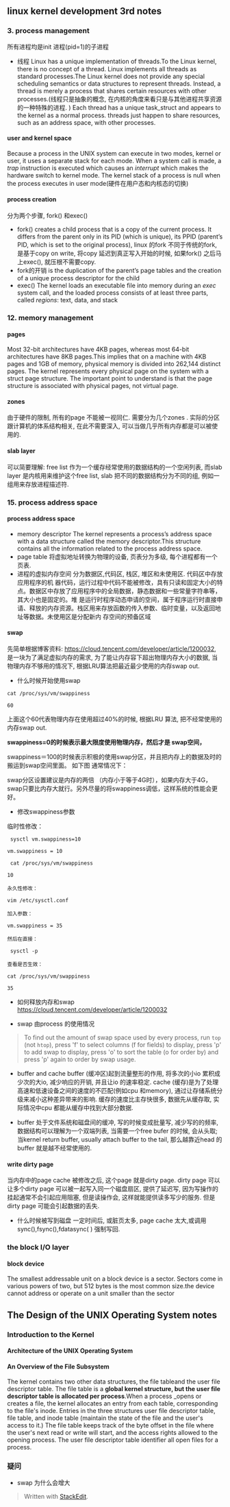 
## linux kernel development 3rd notes
### 3. process management
所有进程均是init 进程(pid=1)的子进程
* 线程
Linux has a unique implementation of threads.To the Linux kernel, there is no concept of a thread. Linux implements all threads as standard processes.The Linux kernel does not provide any special scheduling semantics or data structures to represent threads. Instead, a thread is merely a process that shares certain resources with other processes.(线程只是抽象的概念, 在内核的角度来看只是与其他进程共享资源的一种特殊的进程. )
Each thread has a unique task_struct and appears to the kernel as a normal process.
threads just happen to share resources, such as an address space, with other processes.
#### user and   kernel space
Because a process in the UNIX system can execute in two modes, kernel or user, it uses a separate stack for each mode. When a system call is made, a _trap_ instruction is executed which causes an _interrupt_ which makes the hardware switch to kernel mode. The kernel stack of a process is null when the process executes in user mode(硬件在用户态和内核态的切换)
#### process creation
分为两个步骤, fork() 和exec()
* fork()
 creates a child process that is a copy of the current process. It differs from the parent only in its PID (which is unique), its PPID (parent’s PID, which is set to the original process),
 linux 的fork 不同于传统的fork, 是基于copy on write, 将copy 延迟到真正写入开始的时候, 如果fork() 之后马上exec(), 就压根不需要copy. 
*  fork的开销
is the duplication of the parent’s page tables and the creation of a unique process descriptor for the child
* exec()
The kernel loads an executable file into memory during an _exec_ system call, and the loaded process consists of at least three parts, called _regions_: text, data, and stack
### 12. memory management
#### pages
Most 32-bit architectures have 4KB pages, whereas most 64-bit architectures have 8KB pages.This implies that on a machine with 4KB pages and 1GB of memory, physical memory is divided into 262,144 distinct pages.
The kernel represents every physical page on the system with a  struct page structure.
The important point to understand is that the page structure is associated with physical pages, not virtual page.

#### zones
由于硬件的限制, 所有的page 不能被一视同仁. 需要分为几个zones . 实际的分区跟计算机的体系结构相关, 在此不需要深入, 可以当做几乎所有内存都是可以被使用的.

#### slab layer
可以简要理解: free list 作为一个缓存经常使用的数据结构的一个空闲列表, 而slab layer 是内核用来维护这个free list, slab 把不同的数据结构分为不同的组, 例如一组用来存放进程描述符.

### 15. process address space
#### process address space
* memory descriptor
The kernel represents a process’s address space with a data structure called the memory descriptor.This structure contains all the information related to the process address space.
* page table
将虚拟地址转换为物理的设备, 页表分为多级, 每个进程都有一个页表.
* 进程的虚拟内存空间
分为数据区,代码区, 栈区, 堆区和未使用区.
代码区中存放应用程序的机 器代码，运行过程中代码不能被修改，具有只读和固定大小的特点。数据区中存放了应用程序中的全局数据，静态数据和一些常量字符串等，其大小也是固定的。堆 是运行时程序动态申请的空间，属于程序运行时直接申请、释放的内存资源。栈区用来存放函数的传入参数、临时变量，以及返回地址等数据。未使用区是分配新内 存空间的预备区域



####  swap

先简单根据博客资料: https://cloud.tencent.com/developer/article/1200032, 是一块为了满足虚拟内存的需求, 为了能让内存容下超出物理内存大小的数据,  当物理内存不够用的情况下, 根据LRU算法把最近最少使用的内存swap out.

* 什么时候开始使用swap

```
cat /proc/sys/vm/swappiness

60
```
上面这个60代表物理内存在使用超过40%的时候, 根据LRU 算法, 把不经常使用的内存swap out.

**swappiness=0的时候表示最大限度使用物理内存，然后才是 swap空间，**

swappiness＝100的时候表示积极的使用swap分区，并且把内存上的数据及时的搬运到swap空间里面。
如下图
通常情况下：

swap分区设置建议是内存的两倍 （内存小于等于4G时），如果内存大于4G，swap只要比内存大就行。另外尽量的将swappiness调低，这样系统的性能会更好。

* 修改swappiness参数

临时性修改：
```
 sysctl vm.swappiness=10

vm.swappiness = 10

 cat /proc/sys/vm/swappiness

10

永久性修改：

vim /etc/sysctl.conf

加入参数：

vm.swappiness = 35

然后在直接：

 sysctl -p

查看是否生效：

cat /proc/sys/vm/swappiness

35
```
* 如何释放内存和swap 
https://cloud.tencent.com/developer/article/1200032

* swap 由process 的使用情况
> To find out the amount of swap space used by every process, run `top` (not `htop`), press 'f' to select columns (f for fields) to display, press 'p' to add swap to display, press 'o' to sort the table (o for order by) and press 'p' again to order by swap usage.

* buffer and cache
buffer (缓冲区)起到流量整形的作用, 将多次的小io 累积成少次的大io, 减少响应的开销, 并且让io 的速率稳定. 
cache (缓存)是为了处理高速和低速设备之间的速度的不匹配(例如cpu 和memory), 通过让存储系统分级来减小这种差异带来的影响.  缓存的速度比主存快很多, 数据先从缓存取, 实际情况中cpu 都能从缓存中找到大部分数据.

* buffer
处于文件系统和磁盘间的缓冲, 写的时候变成批量写, 减少写的的频率, 数据结构可以理解为一个双端列表, 当需要一个free bufer 的时候, 会从头取; 当kernel return buffer, usually attach buffer to the tail, 那么越靠近head 的buffer 就是越不经常使用的. 

#### write dirty page
当内存中的page cache 被修改之后, 这个page 就是dirty page. 
dirty page 可以让多个dirty page 可以被一起写入同一个磁盘扇区, 提供了延迟写, 因为写操作的挂起通常不会引起应用阻塞, 但是读操作会, 这样就能提供读多写少的服务.  但是dirty page 可能会引起数据的丢失. 

* 什么时候被写到磁盘
一定时间后, 或脏页太多, page cache 太大,或调用sync(),fsync(),fdatasync( ) 强制写回.

### the block I/O layer
#### block device
The smallest addressable unit on a block device is a sector. Sectors come in various powers of two, but 512 bytes is the most common size.the device cannot address or operate on a unit smaller than the sector


## The Design of the UNIX Operating System notes
### Introduction to the Kernel

#### Architecture of the UNIX Operating System
####  An Overview of the File Subsystem
The kernel contains two other data structures, the file tableand the user file descriptor table. The file table is a **global kernel structure, but the user file descriptor table is allocated per process**.When a process _opens or creates a file, the kernel allocates an entry from each table, corresponding to the file's inode. Entries in the three structures  user file descriptor table, file table, and inode table (maintain the state of the file and the user's access to it.) The file table keeps track of the byte offset in the file where the user's next read or write will start, and the access rights allowed to the opening process. The user file descriptor table identifier all open files for a process.

### 疑问
* swap 为什么会增大

> Written with [StackEdit](https://stackedit.io/).
<!--stackedit_data:
eyJoaXN0b3J5IjpbLTgwNTA4OTg0MSwtMTU2NjM4ODA5MCwxNj
cwNDkxMjE1LC05MzQzNTAyNCwxNTkxMjU4NTQ5LC0xMzM2NzUz
NDQ0LC0xMTc3NTkxNDI5LC0zODA0OTEzNjEsMTYzNTU2OTEzMi
wtMTIyNzU5NTQ1NywtMjIxNzE1OTksODY0NjQzNDM2LDE1MzM0
MDMzODcsLTIwOTQwODM1NDksMTUxNjgxNzA5NywtOTk5MjMxMj
AwLDEzMjg2ODI1NTksLTg0NjUyNzM2MSwxNDM1NjEyNzk0LDE2
MzE5ODQ0NjRdfQ==
-->